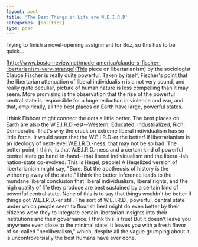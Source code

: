 ```yaml
---
layout: post
title: 'The Best Things in Life are W.E.I.R.D'
categories: [politics]
type: post
---
```


Trying to finish a novel-opening assignment for Boz, so this has to be quick...

[http://www.bostonreview.net/made-america/claude-s-fischer-libertarianism-very-strange](This piece on libertarianism) by the sociologist Claude Fischer is really quite powerful. Taken by itself, Fischer's point that the libertarian attenuation of liberal individualism is a not very sound, and really quite peculiar, picture of human nature is less compelling than it may seem. More promising is the observation that the rise of the powerful central state is  responsible for a huge reduction in violence and war, and that, empirically, all the best places on Earth have large, powerful states. 

I think Fishcer might connect the dots a little better. The best places on Earth are also the W.E.I.R.D.-est--Western, Educated, Industrialized, Rich, Democratic. That's why the crack on extreme liberal individualism has so little force. It would seem that the W.E.I.R.D-er the better! If libertarianism is an ideology of next-level W.E.I.R.D.-ness, that may not be so bad. The better point, I think, is that W.E.I.R.D.-ness and a certain kind of powerful central state go hand-in-hand--that liberal individualism and the liberal-ish nation-state co-evolved. This is Hegel, people! A Hegelized version of libertarianism might say, "Sure. But the apotheosis of history is the withering away of the state." I think the better inference leads to the mundane liberal conclusion that liberal individualism, liberal rights, and the high quality of life they produce are best sustained by a certain kind of powerful central state. None of this is to say that things wouldn't be better if things got W.E.I.R.D.-er still. The sort of W.E.I.R.D., powerful, central state under which people seem to flourish best might do even better by their citizens were they to integrate certain libertarian insights into their institutions and their governance. I think this is true! But it doesn't leave you anywhere even close to the minimal state. It leaves you with a fresh flavor of so-called "neoliberalism," which, despite all the vague grumping about it, is uncontroversially the best humans have ever done.     